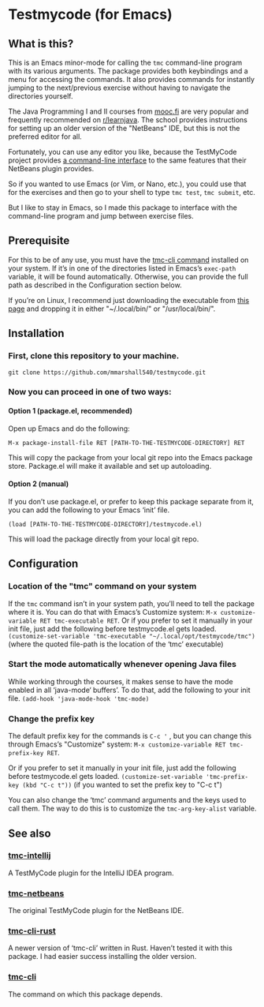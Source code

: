 # Testmycode (for Emacs)


<a id="org3fa7dda"></a>

## What is this?

This is an Emacs minor-mode for calling the `tmc` command-line program with its various arguments.  The package provides both keybindings and a menu for accessing the commands.  It also provides commands for instantly jumping  to the next/previous exercise without having to navigate the directories yourself.

The Java Programming I and II courses from [mooc.fi](https://www.mooc.fi/en/) are very popular and frequently recommended on [r/learnjava](https://www.reddit.com/r/learnjava/).  The school provides instructions for setting up an older version of the "NetBeans" IDE, but this is not the preferred editor for all.

Fortunately, you can use any editor you like, because the TestMyCode project provides [a command-line interface](https://github.com/testmycode/tmc-cli) to the same features that their NetBeans plugin provides.

So if you wanted to use Emacs (or Vim, or Nano, etc.), you could use that for the exercises and then go to your shell to type `tmc test`, `tmc submit`, etc.

But I like to stay in Emacs, so I made this package to interface with the command-line program and jump between exercise files.


<a id="org72db47b"></a>

## Prerequisite

For this to be of any use, you must have the [tmc-cli command](https://github.com/testmycode/tmc-cli) installed on your system.  If it’s in one of the directories listed in Emacs’s `exec-path` variable, it will be found automatically.  Otherwise, you can provide the full path as described in the Configuration section below.

If you’re on Linux, I recommend just downloading the executable from [this page](https://github.com/testmycode/tmc-cli/releases/latest) and dropping it in either "~/.local/bin/" or "/usr/local/bin/".


<a id="orgfa0fa75"></a>

## Installation


<a id="org24c2a6e"></a>

### First, clone this repository to your machine.

    git clone https://github.com/mmarshall540/testmycode.git


<a id="org20d6584"></a>

### Now you can proceed in one of two ways:

#### Option 1 (package.el, recommended)

Open up Emacs and do the following:

    M-x package-install-file RET [PATH-TO-THE-TESTMYCODE-DIRECTORY] RET

This will copy the package from your local git repo into the Emacs package store.  Package.el will make it available and set up autoloading.

#### Option 2 (manual)

If you don’t use package.el, or prefer to keep this package separate from it, you can add the following to your Emacs ‘init’ file.

    (load [PATH-TO-THE-TESTMYCODE-DIRECTORY]/testmycode.el)

This will load the package directly from your local git repo.


<a id="org02f0ba9"></a>

## Configuration


<a id="org09ae21c"></a>

### Location of the "tmc" command on your system

If the `tmc` command isn’t in your system path, you’ll need to tell the package where it is.
You can do that with Emacs’s Customize system: `M-x customize-variable RET tmc-executable RET`.
Or if you prefer to set it manually in your init file, just add the following before testmycode.el gets loaded.
`(customize-set-variable 'tmc-executable "~/.local/opt/testmycode/tmc")`
(where the quoted file-path is the location of the ‘tmc’ executable)


<a id="org603e34a"></a>

### Start the mode automatically whenever opening Java files

While working through the courses, it makes sense to have the mode enabled in all ‘java-mode‘ buffers’.  To do that, add the following to your init file.
`(add-hook 'java-mode-hook 'tmc-mode)`


<a id="org793ce96"></a>

### Change the prefix key

The default prefix key for the commands is `C-c '` , but you can change this through Emacs’s "Customize" system: `M-x customize-variable RET tmc-prefix-key RET`.

Or if you prefer to set it manually in your init file, just add the following before testmycode.el gets loaded.
`(customize-set-variable 'tmc-prefix-key (kbd "C-c t"))`
(if you wanted to set the prefix key to "C-c t")

You can also change the ‘tmc’ command arguments and the keys used to call them.  The way to do this is to customize the `tmc-arg-key-alist` variable.


<a id="org3defda3"></a>

## See also


<a id="orgf6f0aee"></a>

### [tmc-intellij](https://github.com/testmycode/tmc-intellij)

A TestMyCode plugin for the IntelliJ IDEA program.


<a id="orgae7a54e"></a>

### [tmc-netbeans](https://github.com/testmycode/tmc-netbeans)

The original TestMyCode plugin for the NetBeans IDE.


<a id="org51c68d4"></a>

### [tmc-cli-rust](https://github.com/rage/tmc-cli-rust)

A newer version of ‘tmc-cli’ written in Rust.  Haven’t tested it with this package.  I had easier success installing the older version.


<a id="org65aa88d"></a>

### [tmc-cli](https://github.com/testmycode/tmc-cli)

The command on which this package depends.

